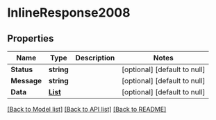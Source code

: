 # InlineResponse2008

## Properties
Name | Type | Description | Notes
------------ | ------------- | ------------- | -------------
**Status** | **string** |  | [optional] [default to null]
**Message** | **string** |  | [optional] [default to null]
**Data** | [**List**](List.md) |  | [optional] [default to null]

[[Back to Model list]](../README.md#documentation-for-models) [[Back to API list]](../README.md#documentation-for-api-endpoints) [[Back to README]](../README.md)


